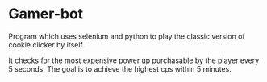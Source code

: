 # Gamer-bot
Program which uses selenium and python to play the classic version of cookie clicker by itself.

It checks for the most expensive power up purchasable by the player every 5 seconds. The goal is to achieve the highest cps within 5 minutes.
